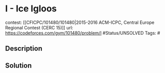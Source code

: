 # I - Ice Igloos

contest: [[CFICPC/101480/101480|2015-2016 ACM-ICPC, Central Europe Regional Contest (CERC 15)]]
url: https://codeforces.com/gym/101480/problem/I
#Status/UNSOLVED
Tags: #

## Description

## Solution


